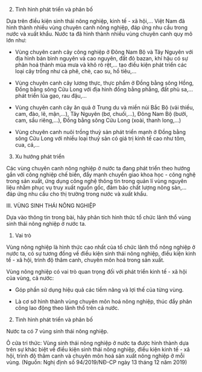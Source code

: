 2. Tình hình phát triển và phân bố

Dựa trên điều kiện sinh thái nông nghiệp, kinh tế - xã hội,... Việt Nam đã hình thành nhiều vùng chuyên canh nông nghiệp, đáp ứng nhu cầu trong nước và xuất khẩu. Nước ta đã hình thành nhiều vùng chuyên canh quy mô lớn như:

- Vùng chuyên canh cây công nghiệp ở Đông Nam Bộ và Tây Nguyên với địa hình bán bình nguyên và cao nguyên, đất đỏ bazan, khí hậu có sự phân hoá thành mùa mưa và khô rõ rệt,... tạo điều kiện phát triển các loại cây trồng như cà phê, chè, cao su, hồ tiêu,...

- Vùng chuyên canh cây lương thực, thực phẩm ở Đồng bằng sông Hồng, Đồng bằng sông Cửu Long với địa hình đồng bằng phẳng, đất phù sa,... phát triển lúa gạo, rau đậu,...

- Vùng chuyên canh cây ăn quả ở Trung du và miền núi Bắc Bộ (vải thiều, cam, đào, lê, mận,...), Tây Nguyên (bơ, chuối,...), Đông Nam Bộ (bưởi, cam, sầu riêng,...), Đồng bằng sông Cửu Long (xoài, thanh long,...)

- Vùng chuyên canh nuôi trồng thuỷ sản phát triển mạnh ở Đồng bằng sông Cửu Long với nhiều loại thuỷ sản có giá trị kinh tế cao như tôm, cua, cá,...

3. Xu hướng phát triển

Các vùng chuyên canh nông nghiệp ở nước ta đang phát triển theo hướng gắn với công nghiệp chế biến, đẩy mạnh chuyển giao khoa học - công nghệ trong sản xuất, ứng dụng công nghệ thông tin trong quản lí vùng nguyên liệu nhằm phục vụ truy xuất nguồn gốc, đảm bảo chất lượng nông sản,... đáp ứng nhu cầu cho thị trường trong nước và xuất khẩu.

III. VÙNG SINH THÁI NÔNG NGHIỆP

Dựa vào thông tin trong bài, hãy phân tích hình thức tổ chức lãnh thổ vùng sinh thái nông nghiệp ở nước ta.

1. Vai trò

Vùng nông nghiệp là hình thức cao nhất của tổ chức lãnh thổ nông nghiệp ở nước ta, có sự tương đồng về điều kiện sinh thái nông nghiệp, điều kiện kinh tế - xã hội, trình độ thâm canh, chuyên môn hoá trong sản xuất.

Vùng nông nghiệp có vai trò quan trọng đối với phát triển kinh tế - xã hội của vùng, cả nước:

- Góp phần sử dụng hiệu quả các tiềm năng và lợi thế của từng vùng.

- Là cơ sở hình thành vùng chuyên môn hoá nông nghiệp, thúc đẩy phân công lao động theo lãnh thổ trên cả nước.

2. Tình hình phát triển và phân bố

Nước ta có 7 vùng sinh thái nông nghiệp.

Ô cửa tri thức:
Vùng sinh thái nông nghiệp ở nước ta được hình thành dựa trên sự khác biệt về điều kiện sinh thái nông nghiệp, điều kiện kinh tế - xã hội, trình độ thâm canh và chuyên môn hoá sản xuất nông nghiệp ở mỗi vùng.
(Nguồn: Nghị định số 94/2019/NĐ-CP ngày 13 tháng 12 năm 2019)